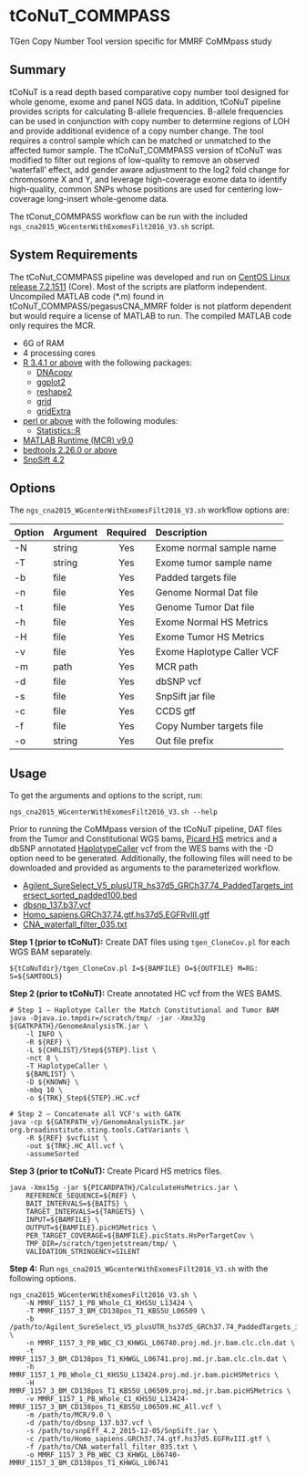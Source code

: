 # tCoNuT_COMMPASS
TGen Copy Number Tool version specific for MMRF CoMMpass study

## Summary
tCoNuT is a read depth based comparative copy number tool designed for whole genome, exome and panel NGS data. In addition, tCoNuT pipeline provides scripts for calculating B-allele frequencies.  B-allele frequencies can be used in conjunction with copy number to determine regions of LOH and provide additional evidence of a copy number change. The tool requires a control sample which can be matched or unmatched to the affected tumor sample. The tCoNuT_COMMPASS version of tCoNuT was modified to filter out regions of low-quality to remove an observed ‘waterfall’ effect, add gender aware adjustment to the log2 fold change for chromosome X and Y, and leverage high-coverage exome data to identify high-quality, common SNPs whose positions are used for centering low-coverage long-insert whole-genome data.

The tConut_COMMPASS workflow can be run with the included `ngs_cna2015_WGcenterWithExomesFilt2016_V3.sh` script.  

## System Requirements
The tCoNut_COMMPASS pipeline was developed and run on [CentOS Linux release 7.2.1511](http://vault.centos.org/7.2.1511/) (Core). Most of the scripts are platform independent. Uncompiled MATLAB code (*.m) found in tCoNuT_COMMPASS/pegasusCNA_MMRF
 folder is not platform dependent but would require a license of MATLAB to run. The compiled MATLAB code only requires the MCR.

* 6G of RAM
* 4 processing cores
* [R 3.4.1 or above](https://cran.r-project.org/) with the following packages:
	+ [DNAcopy](https://bioconductor.org/packages/release/bioc/html/DNAcopy.html)
	+ [ggplot2](https://cran.r-project.org/web/packages/ggplot2/index.html)
	+ [reshape2](https://cran.r-project.org/web/packages/reshape2/README.html)
	+ [grid](https://stat.ethz.ch/R-manual/R-devel/library/grid/html/grid-package.html)
	+ [gridExtra](https://cran.r-project.org/web/packages/gridExtra/index.html)
* [perl or above](https://www.perl.org/get.html) with the following modules:
	+ [Statistics::R](https://metacpan.org/pod/release/GMPASSOS/Statistics-R-0.02/lib/Statistics/R.pm)
* [MATLAB Runtime (MCR) v9.0](https://www.mathworks.com/products/compiler/matlab-runtime.html)
* [bedtools 2.26.0 or above](https://bedtools.readthedocs.io/en/latest/)
* [SnpSift 4.2](http://snpeff.sourceforge.net/SnpSift.html)

## Options

The `ngs_cna2015_WGcenterWithExomesFilt2016_V3.sh` workflow options are:

| Option  | Argument  | Required  | Description |
| ------- |:--------- |:---------:|:-------------- |
| -N | string |Yes|Exome normal sample name|
| -T | string |Yes|Exome tumor sample name|
| -b | file |Yes|Padded targets file|
| -n | file |Yes|Genome Normal Dat file|
| -t | file |Yes|Genome Tumor Dat file|
| -h | file |Yes|Exome Normal HS Metrics|
| -H | file |Yes|Exome Tumor HS Metrics|
| -v | file |Yes|Exome Haplotype Caller VCF|
| -m | path |Yes|MCR path|
| -d | file |Yes|dbSNP vcf|
| -s | file |Yes|SnpSift jar file|
| -c | file |Yes|CCDS gtf|
| -f | file |Yes|Copy Number targets file|
| -o | string |Yes|Out file prefix|

## Usage 
To get the arguments and options to the script, run:

`ngs_cna2015_WGcenterWithExomesFilt2016_V3.sh --help`

Prior to running the CoMMpass version of the tCoNuT pipeline, DAT files from the Tumor and Constitutional WGS bams, [Picard HS](https://broadinstitute.github.io/picard/) metrics and a dbSNP annotated [HaplotypeCaller](https://software.broadinstitute.org/gatk/documentation/tooldocs/3.8-0/org_broadinstitute_gatk_tools_walkers_haplotypecaller_HaplotypeCaller.php) vcf from the WES bams with the -D option need to be generated. Additionally, the following files will need to be downloaded and provided as arguments to the parameterized workflow.

* [Agilent_SureSelect_V5_plusUTR_hs37d5_GRCh37.74_PaddedTargets_intersect_sorted_padded100.bed](http://tools.tgen.org/Files/CoMMpass_REFfiles/)
* [dbsnp_137.b37.vcf](http://tools.tgen.org/Files/CoMMpass_REFfiles/)
* [Homo_sapiens.GRCh37.74.gtf.hs37d5.EGFRvIII.gtf](http://tools.tgen.org/Files/CoMMpass_REFfiles/)
* [CNA_waterfall_filter_035.txt](http://tools.tgen.org/Files/CoMMpass_REFfiles/)

<b>Step 1 (prior to tCoNuT):</b> Create DAT files using `tgen_CloneCov.pl` for each WGS BAM separately.

```
${tCoNuTdir}/tgen_CloneCov.pl I=${BAMFILE} O=${OUTFILE} M=RG: S=${SAMTOOLS}
```

<b>Step 2 (prior to tCoNuT):</b> Create annotated HC vcf from the WES BAMS.

```
# Step 1 – Haplotype Caller the Match Constitutional and Tumor BAM
java -Djava.io.tmpdir=/scratch/tmp/ -jar -Xmx32g ${GATKPATH}/GenomeAnalysisTK.jar \
	-l INFO \
	-R ${REF} \
	-L ${CHRLIST}/Step${STEP}.list \
	-nct 8 \
	-T HaplotypeCaller \
	${BAMLIST} \
	-D ${KNOWN} \
	-mbq 10 \
	-o ${TRK}_Step${STEP}.HC.vcf 

# Step 2 – Concatenate all VCF's with GATK	
java -cp ${GATKPATH_v}/GenomeAnalysisTK.jar org.broadinstitute.sting.tools.CatVariants \
	-R ${REF} $vcfList \
	-out ${TRK}.HC_All.vcf \
	-assumeSorted
```

<b>Step 3 (prior to tCoNuT):</b> Create Picard HS metrics files.

```
java -Xmx15g -jar ${PICARDPATH}/CalculateHsMetrics.jar \
    REFERENCE_SEQUENCE=${REF} \
    BAIT_INTERVALS=${BAITS} \
    TARGET_INTERVALS=${TARGETS} \
    INPUT=${BAMFILE} \
    OUTPUT=${BAMFILE}.picHSMetrics \
    PER_TARGET_COVERAGE=${BAMFILE}.picStats.HsPerTargetCov \
    TMP_DIR=/scratch/tgenjetstream/tmp/ \
    VALIDATION_STRINGENCY=SILENT
```


<b>Step 4:</b> Run `ngs_cna2015_WGcenterWithExomesFilt2016_V3.sh` with the following options.

```
ngs_cna2015_WGcenterWithExomesFilt2016_V3.sh \
    -N MMRF_1157_1_PB_Whole_C1_KHS5U_L13424 \
    -T MMRF_1157_3_BM_CD138pos_T1_KBS5U_L06509 \
    -b /path/to/Agilent_SureSelect_V5_plusUTR_hs37d5_GRCh37.74_PaddedTargets_intersect_sorted_padded100.bed \
    -n MMRF_1157_3_PB_WBC_C3_KHWGL_L06740.proj.md.jr.bam.clc.cln.dat \
    -t MMRF_1157_3_BM_CD138pos_T1_KHWGL_L06741.proj.md.jr.bam.clc.cln.dat \
    -h MMRF_1157_1_PB_Whole_C1_KHS5U_L13424.proj.md.jr.bam.picHSMetrics \
    -H MMRF_1157_3_BM_CD138pos_T1_KBS5U_L06509.proj.md.jr.bam.picHSMetrics \
    -v MMRF_1157_1_PB_Whole_C1_KHS5U_L13424-MMRF_1157_3_BM_CD138pos_T1_KBS5U_L06509.HC_All.vcf \
    -m /path/to/MCR/9.0 \
    -d /path/to/dbsnp_137.b37.vcf \
    -s /path/to/snpEff_4.2_2015-12-05/SnpSift.jar \
    -c /path/to/Homo_sapiens.GRCh37.74.gtf.hs37d5.EGFRvIII.gtf \
    -f /path/to/CNA_waterfall_filter_035.txt \
    -o MMRF_1157_3_PB_WBC_C3_KHWGL_L06740-MMRF_1157_3_BM_CD138pos_T1_KHWGL_L06741

```
